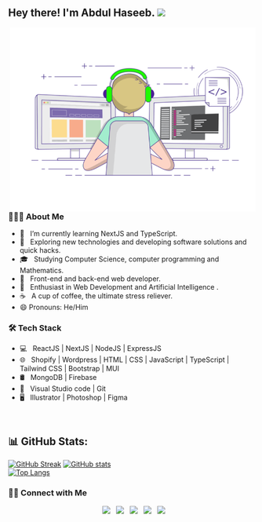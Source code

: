 <h2> Hey there! I'm Abdul Haseeb. <img src="https://github.com/souvikguria98/souvikguria98/blob/master/Hi.gif" width="25"></h2>
<img align="right" alt="GIF" src="https://raw.githubusercontent.com/devSouvik/devSouvik/master/gif3.gif" width="500"/>

<h3> 👨🏻‍💻 About Me </h3>

- 🔭 &nbsp; I’m currently learning NextJS and TypeScript.
- 🤔 &nbsp; Exploring new technologies and developing software solutions and quick hacks.
- 🎓 &nbsp; Studying Computer Science, computer programming and Mathematics.
- 💼 &nbsp; Front-end and back-end web developer.
- 🌱 &nbsp; Enthusiast in Web Development and Artificial Intelligence .
- ☕ &nbsp; A cup of coffee, the ultimate stress reliever. 
- 😄 Pronouns: He/Him

<h3>🛠 Tech Stack</h3>

- 💻 &nbsp; ReactJS | NextJS | NodeJS | ExpressJS
- 🌐 &nbsp; Shopify | Wordpress | HTML | CSS | JavaScript | TypeScript | Tailwind CSS | Bootstrap | MUI
- 🛢 &nbsp; MongoDB | Firebase
- 🔧 &nbsp; Visual Studio code | Git
- 🖥 &nbsp; Illustrator | Photoshop | Figma

<br>

## 📊 GitHub Stats:
[![GitHub Streak](https://github-readme-streak-stats.herokuapp.com?user=realg701)](https://git.io/streak-stats) [![GitHub stats](https://github-readme-stats.vercel.app/api?username=realg701)](https://github.com/realg701/github-readme-stats)<br>[![Top Langs](https://github-readme-stats.vercel.app/api/top-langs/?username=realg701&layout=compact&text_color=daf7dc&bg_color=151515)](https://github.com/devSouvik/github-readme-stats)


<h3> 🤝🏻 Connect with Me </h3>

<p align="center">
&nbsp; <a href="https://twitter.com/realg701/" target="_blank" rel="noopener noreferrer"><img src="https://img.icons8.com/?size=100&id=6Fsj3rv2DCmG&format=png&color=ffffff" width="50" /></a>  
&nbsp; <a href="https://www.instagram.com/en_ediut/" target="_blank" rel="noopener noreferrer"><img src="https://img.icons8.com/?size=100&id=32292&format=png&color=ffffff" width="50" /></a> 
&nbsp; <a href="https://www.facebook.com/realg701" target="_blank" rel="noopener noreferrer"><img src="https://img.icons8.com/?size=100&id=118468&format=png&color=ffffff" width="50" /></a>  
&nbsp; <a href="https://www.linkedin.com/in/abdul-haseeb-6283a9275/" target="_blank" rel="noopener noreferrer"><img src="https://img.icons8.com/?size=100&id=447&format=png&color=ffffff" width="50" /></a>
&nbsp; <a href="mailto:realg701@gmail.com" target="_blank" rel="noopener noreferrer"><img src="https://img.icons8.com/?size=100&id=rUgzXdXFnhmg&format=png&color=ffffff"  width="50" /></a>
</p>

